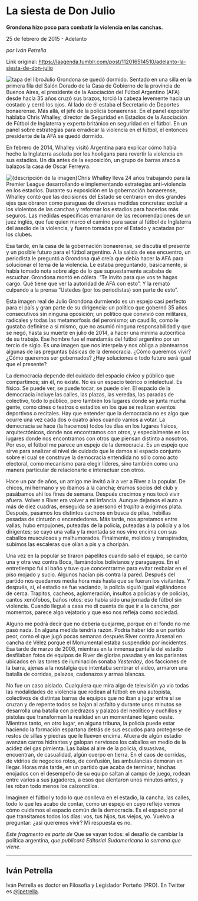 # La siesta de Don Julio

**Grondona hizo poco para combatir la violencia en las canchas.**

25 de febrero de 2015 - Adelanto

_por Iván Petrella_

Link original: https://laagenda.tumblr.com/post/112016514510/adelanto-la-siesta-de-don-julio

![tapa del libro](https://64.media.tumblr.com/789841ba4d106f2c2ff4754bab82eef6/tumblr_inline_pk33hwyDTV1t6q87u_500.jpg)Julio Grondona se quedó dormido. Sentado en una silla en la primera fila del Salón Dorado de la Casa de Gobierno de la provincia de Buenos Aires, el presidente de la Asociación del Fútbol Argentino (AFA) desde hacía 35 años cruzó sus brazos, torció la cabeza levemente hacia un costado y cerró los ojos. Al lado de él estaba el Secretario de Deportes bonaerense. Más allá, el jefe de la policía bonaerense. En el panel expositor hablaba Chris Whalley, director de Seguridad en Estadios de la Asociación de Fútbol de Inglaterra y experto británico en seguridad en el fútbol. En un panel sobre estrategias para erradicar la violencia en el fútbol, el entonces presidente de la AFA se quedó dormido.

En febrero de 2014, Whalley visitó Argentina para explicar cómo había hecho la Inglaterra asolada por los hooligans para revertir la violencia en sus estadios. Un día antes de la exposición, un grupo de barras atacó a balazos la casa de Oscar Ferreyra. 

![{descripción de la imagen}](https://64.media.tumblr.com/789841ba4d106f2c2ff4754bab82eef6/tumblr_inline_pk33hwyDTV1t6q87u_250.jpg)Chris Whalley lleva 24 años trabajando para la Premier League desarrollando e implementando estrategias anti-violencia en los estadios. Durante su exposición en la gobernación bonaerense, Whalley contó que las decisiones del Estado se centraron en dos grandes ejes que obraron como paraguas de diversas medidas concretas: excluir a los violentos de las canchas y reformar los estadios para hacerlos más seguros. Las medidas específicas emanaron de las recomendaciones de un juez inglés, que fue quien marcó el camino para sacar al fútbol de Inglaterra del asedio de la violencia, y fueron tomadas por el Estado y acatadas por los clubes.

Esa tarde, en la casa de la gobernación bonaerense, se discutía el presente y un posible futuro para el fútbol argentino. A la salida de ese encuentro, un periodista le preguntó a Grondona qué creía que debía hacer la AFA para solucionar el tema de la violencia. Le estaba preguntando, básicamente, si había tomado nota sobre algo de lo que supuestamente acababa de escuchar. Grondona montó en cólera. “Te invito para que vos te hagas cargo. Qué tiene que ver la autoridad de AFA con esto”. Y la remató culpando a la prensa “Ustedes (por los periodistas) son parte de esto”.

Esta imagen real de Julio Grondona durmiendo es un espejo casi perfecto para el país y gran parte de su dirigencia: un político que gobernó 35 años consecutivos sin ninguna oposición; un político que convivió con militares, radicales y todas las metamorfosis del peronismo; un caudillo, como le gustaba definirse a sí mismo, que no asumió ninguna responsabilidad y que se negó, hasta su muerte en julio de 2014, a hacer una mínima autocrítica de su trabajo. Ese hombre fue el mandamás del fútbol argentino por un tercio de siglo. Es una imagen que nos interpela y nos obliga a plantearnos algunas de las preguntas básicas de la democracia. ¿Cómo queremos vivir? ¿Cómo queremos ser gobernados? ¿Hay soluciones o todo futuro será igual que el presente?

La democracia depende del cuidado del espacio cívico y público que compartimos; sin él, no existe. No es un espacio teórico o intelectual. Es físico. Se puede ver, se puede tocar, se puede oler. El espacio de la democracia incluye las calles, las plazas, las veredas, las paradas de colectivo, todo lo público, pero también los lugares donde se junta mucha gente, como cines o teatros o estadios en los que se realizan eventos deportivos o recitales. Hay que entender que la democracia no es algo que ocurre una vez cada dos o cuatro años cuando vamos a votar. La democracia se hace (la hacemos) todos los días en los lugares físicos, arquitectónicos, donde nos encontramos con otros, y especialmente en los lugares donde nos encontramos con otros que piensan distinto a nosotros. Por eso, el fútbol me parece un espejo de la democracia. Es un espejo que sirve para analizar el nivel de cuidado que le damos al espacio conjunto sobre el cual se construye la democracia entendida no sólo como acto electoral, como mecanismo para elegir líderes, sino también como una manera particular de relacionarte e interactuar con otros.  


Hace un par de años, un amigo me invitó a ir a ver a River a la popular. De chicos, mi hermano y yo íbamos a la cancha; éramos socios del club y pasábamos ahí los fines de semana. Después crecimos y nos tocó vivir afuera. Volver a River era volver a mi infancia. Aunque dejamos el auto a más de diez cuadras, enseguida se apersonó el *trapito* a exigirnos plata. Después, pasamos los distintos cacheos en busca de pilas, hebillas pesadas de cinturón o encendedores. Más tarde, nos apretamos entre vallas; hubo empujones, puteadas de la policía, puteadas a la policía y a los dirigentes; se cayó una valla y la montada se nos vino encima con sus caballos musculosos y malhumorados. Finalmente, molidos y transpirados, subimos las escaleras que olían a pis y a choripán.

Una vez en la popular se tiraron papelitos cuando salió el equipo, se cantó una y otra vez contra Boca, llamándolos bolivianos y paraguayos. En el entretiempo fui al baño y tuve que concentrarme para evitar resbalar en el piso mojado y sucio. Algunos hacían pis contra la pared. Después del partido nos quedamos media hora más hasta que se fueran los visitantes. Y después, sí, el estadio se fue vaciando, la policía siguió igual vigilándonos de cerca. Trapitos, cacheos, aglomeración, insultos a policías y de policías, cantos xenófobos, baños rotos: eso había sido una jornada de fútbol sin violencia. Cuando llegué a casa me di cuenta de que ir a la cancha, por momentos, parece algo vejatorio y que eso nos refleja como sociedad.

Alguno me podrá decir que no debería quejarme, porque en el fondo no me pasó nada. En alguna medida tendría razón. Podría haber ido a un partido peor, como el que jugó pocas semanas después River contra Arsenal en cancha de Vélez porque el Monumental estaba suspendido por incidentes. Esa tarde de marzo de 2008, mientras en la inmensa pantalla del estadio desfilaban fotos de equipos de River de glorias pasadas y en los parlantes ubicados en las torres de iluminación sonaba *Yesterday*, dos facciones de la barra, ajenas a la nostalgia que intentaba sembrar el video, armaron una batalla de corridas, palazos, cadenazos y armas blancas.

No fue un caso aislado. Cualquiera que mira algo de televisión ya vio todas las modalidades de violencia que rodean al fútbol: en una autopista, colectivos de distintas barras de equipos que no iban a jugar entre sí se cruzan y de repente todos se bajan al asfalto y durante unos minutos se desarrolla una batalla con piedrazos y palazos del neolítico y cuchillos y pistolas que transforman la realidad en un momentáneo lejano oeste. Mientras tanto, en otro lugar, en alguna tribuna, la policía puede estar haciendo la formación espartana detrás de sus escudos para protegerse de restos de sillas y piedras que le llueven encima. Afuera de algún estadio avanzan carros hidrantes y galopan nerviosos los caballos en medio de la acidez del gas pimienta. Las balas al aire de la policía, disuasivas, encuentran, de casualidad, algún cuerpo en tierra. En el caos de corridas, de vidrios de negocios rotos, de confusión, las ambulancias demoran en llegar. Horas más tarde, en un partido que acaba de terminar, hinchas enojados con el desempeño de su equipo saltan al campo de juego, rodean entre varios a sus jugadores, a esos que alentaron unos minutos antes, y les roban todo menos los calzoncillos.

Imaginen el fútbol y todo lo que conlleva en el estadio, la cancha, las calles, todo lo que les acabo de contar, como un espejo en cuyo reflejo vemos cómo cuidamos el espacio común de la democracia. Es el espacio por el que transitamos todos los días: vos, tus hijos, tus viejos, yo. Vuelvo a preguntar: ¿así queremos vivir? Mi respuesta es no.  


*Este fragmento es parte de* Que se vayan todos: el desafío de cambiar la política argentina, *que publicará Editorial Sudamericana la semana que viene.*



---

 Iván Petrella
--------------

 Iván Petrella es doctor en Filosofía y Legislador Porteño (PRO). En Twitter es [@ipetrella](https://twitter.com/ipetrella). 


